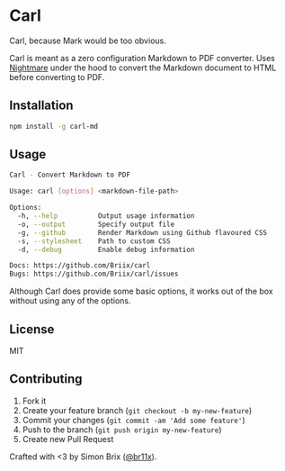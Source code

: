 # Carl
Carl, because Mark would be too obvious.

Carl is meant as a zero configuration Markdown to PDF converter. Uses
[Nightmare](https://github.com/segmentio/nightmare) under the hood to convert
the Markdown document to HTML before converting to PDF.

## Installation
```bash
npm install -g carl-md
```

## Usage
```bash
Carl - Convert Markdown to PDF

Usage: carl [options] <markdown-file-path>

Options:
  -h, --help          Output usage information
  -o, --output        Specify output file
  -g, --github        Render Markdown using Github flavoured CSS
  -s, --stylesheet    Path to custom CSS
  -d, --debug         Enable debug information

Docs: https://github.com/Briix/carl
Bugs: https://github.com/Briix/carl/issues
```

Although Carl does provide some basic options, it works out of the box without
using any of the options.

## License

MIT

## Contributing

1. Fork it
2. Create your feature branch (`git checkout -b my-new-feature`)
3. Commit your changes (`git commit -am 'Add some feature'`)
4. Push to the branch (`git push origin my-new-feature`)
5. Create new Pull Request

Crafted with <3 by Simon Brix ([@br11x](https://twitter.com/br11x)).

